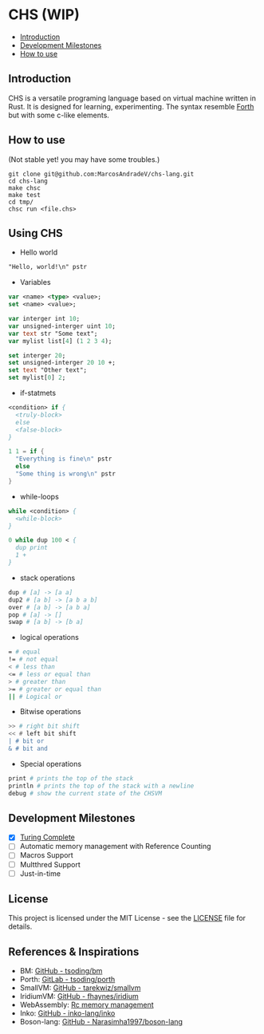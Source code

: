 # CHS (WIP)

- [Introduction](#introduction)
- [Development Milestones](#development-milestones)
- [How to use](#how-to-use)

## Introduction

CHS is a versatile programing language based on virtual machine written in Rust. It is designed for learning, experimenting.
The syntax resemble [Forth](https://en.wikipedia.org/wiki/Forth_(programming_language)) but with some c-like elements.

## How to use

(Not stable yet! you may have some troubles.)

```console
git clone git@github.com:MarcosAndradeV/chs-lang.git
cd chs-lang
make chsc
make test
cd tmp/
chsc run <file.chs>
```

## Using CHS

- Hello world

```pascal
"Hello, world!\n" pstr
```

- Variables

```pascal
var <name> <type> <value>;
set <name> <value>;
```

```pascal
var interger int 10;
var unsigned-interger uint 10;
var text str "Some text";
var mylist list[4] (1 2 3 4);

set interger 20;
set unsigned-interger 20 10 +;
set text "Other text";
set mylist[0] 2;
```

- if-statmets

```pascal
<condition> if {
  <truly-block>
  else
  <false-block>
}
```

```c
1 1 = if {
  "Everything is fine\n" pstr
  else
  "Some thing is wrong\n" pstr
}
```

- while-loops

```pascal
while <condition> {
  <while-block>
}
```

```pascal
0 while dup 100 < {
  dup print
  1 +
}
```

- stack operations

```sh
dup # [a] -> [a a]
dup2 # [a b] -> [a b a b]
over # [a b] -> [a b a]
pop # [a] -> []
swap # [a b] -> [b a]
```

- logical operations

```sh
= # equal
!= # not equal
< # less than
<= # less or equal than
> # greater than
>= # greater or equal than
|| # Logical or

```

- Bitwise operations

```sh
>> # right bit shift
<< # left bit shift
| # bit or
& # bit and
```

- Special operations

```sh
print # prints the top of the stack
println # prints the top of the stack with a newline
debug # show the current state of the CHSVM
```

## Development Milestones

- [X] [Turing Complete](exemples/rule110.chs)
- [ ] Automatic memory management with Reference Counting
- [ ] Macros Support
- [ ] Multthred Support
- [ ] Just-in-time

## License

This project is licensed under the MIT License - see the [LICENSE](LICENSE) file for details.

## References & Inspirations

- BM: [GitHub - tsoding/bm](https://github.com/tsoding/bm)
- Porth: [GitLab - tsoding/porth](https://gitlab.com/tsoding/porth)
- SmallVM: [GitHub - tarekwiz/smallvm](https://github.com/tarekwiz/smallvm)
- IridiumVM: [GitHub - fhaynes/iridium](https://github.com/fhaynes/iridium)
- WebAssembly: [Rc memory management](https://binji.github.io/posts/webassembly-type-checking/)
- Inko: [GitHub - inko-lang/inko](https://github.com/inko-lang/inko)
- Boson-lang: [GitHub - Narasimha1997/boson-lang](https://github.com/Narasimha1997/boson-lang)
